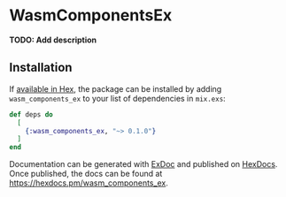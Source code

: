# WasmComponentsEx

**TODO: Add description**

## Installation

If [available in Hex](https://hex.pm/docs/publish), the package can be installed
by adding `wasm_components_ex` to your list of dependencies in `mix.exs`:

```elixir
def deps do
  [
    {:wasm_components_ex, "~> 0.1.0"}
  ]
end
```

Documentation can be generated with [ExDoc](https://github.com/elixir-lang/ex_doc)
and published on [HexDocs](https://hexdocs.pm). Once published, the docs can
be found at <https://hexdocs.pm/wasm_components_ex>.

